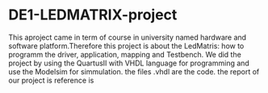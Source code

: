 # DE1-LEDMATRIX-project
This aproject came in term of course in university named hardware and software platform.Therefore this project is about the LedMatris: how to programm the driver, application, mapping and Testbench.
We did the project by using the QuartusII with VHDL language for programming and use the Modelsim for simmulation.
the files .vhdl are the code.
the report of our project is 
reference is 

